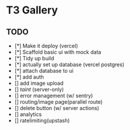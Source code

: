 # T3 Gallery

## TODO

- [*] Make it deploy (vercel)
- [*] Scaffold basic ui with mock data
- [*] Tidy up build
- [*] actually set  up database (vercel postgres)
- [*] attach database to ui
- [*] add auth
- [] add image upload
- [] *taint* (server-only)
- [] error management (w/ sentry)
- [] routing/image page(parallel route)
- [] delete button (w/ server actions)
- [] analytics
- [] ratelimiting(upstash)